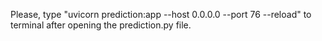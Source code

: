 Please, type "uvicorn prediction:app --host 0.0.0.0 --port 76 --reload" to terminal after opening the prediction.py file.

